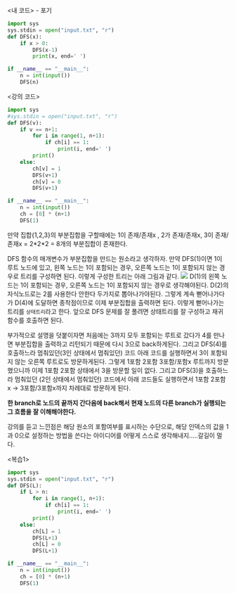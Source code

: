 <내 코드> - 포기

```python
import sys
sys.stdin = open("input.txt", "r")
def DFS(x):
    if x > 0:
        DFS(x-1)
        print(x, end=' ')

if __name__ == "__main__":
    n = int(input())
    DFS(n)
```

<강의 코드>

```python
import sys
#sys.stdin = open("input.txt", "r")
def DFS(v):
    if v == n+1:
        for i in range(1, n+1):
            if ch[i] == 1:
                print(i, end=' ')
        print()
    else:
        ch[v] = 1
        DFS(v+1)
        ch[v] = 0
        DFS(v+1)

if __name__ == "__main__":
    n = int(input())
    ch = [0] * (n+1)
    DFS(1)
```

만약 집합{1,2,3}의 부분집합을 구할때에는 1이 존재/존재x , 2가 존재/존재x, 3이 존재/존재x = 2\*2\*2 = 8개의 부분집합이 존재한다.

DFS 함수의 매개변수가 부분집합을 만드는 원소라고 생각하자.
만약 DFS(1)이면 1이 루트 노드에 있고, 왼쪽 노드는 1이 포함되는 경우, 오른쪽 노드는 1이 포함되지 않는 경우로 트리를 구성하면 된다.
이렇게 구성한 트리는 아래 그림과 같다.
![](https://velog.velcdn.com/images/woonyumnyum/post/19dfd25e-70ab-46b0-9032-89e6e841a02c/image.jpg)
D(1)의 왼쪽 노드는 1이 포함되는 경우, 오른쪽 노드는 1이 포함되지 않는 경우로 생각해야된다. D(2)의 자식노드로는 2를 사용한다 안한다 두가지로 뽑아나가야된다. 그렇게 계속 뻗어나가다가 D(4)에 도달하면 종착점이므로 이제 부분집합을 출력하면 된다.
이렇게 뻗어나가는 트리를 `상태트리`라고 한다.
앞으로 DFS 문제를 잘 풀려면 상태트리를 잘 구성하고 재귀함수를 호출하면 된다.

부가적으로 설명을 덧붙이자면 처음에는 3까지 모두 포함되는 루트로 갔다가 4를 만나면 부분집합을 출력하고 리턴되기 때문에 다시 3으로 back하게된다. 그리고 DFS(4)를 호출하느라 멈춰있던(3인 상태에서 멈춰있던) 코드 아래 코드를 실행하면서 3이 포함되지 않는 오른쪽 루트로도 방문하게된다. 그렇게 1포함 2포함 3포함/포함x 루트까지 방문했으니까 이제 1포함 2포함 상태에서 3을 방문할 일이 없다. 그리고 DFS(3)을 호출하느라 멈춰있던 (2인 상태에서 멈춰있던) 코드에서 아래 코드들도 실행하면서 1포함 2포함x -> 3포함/3포함x까지 차례대로 방문하게 된다.

**한 branch로 노드의 끝까지 간다음에 back해서 현재 노드의 다른 branch가 실행되는 그 흐름을 잘 이해해야한다.**

강의를 듣고 느낀점은 해당 원소의 포함여부를 표시하는 수단으로, 해당 인덱스의 값을 1과 0으로 설정하는 방법을 쓴다는 아이디어를 어떻게 스스로 생각해내지.....갈길이 멀다.

<복습1>

```python
import sys
sys.stdin = open("input.txt", "r")
def DFS(L):
    if L > n:
        for i in range(1, n+1):
            if ch[i] == 1:
                print(i, end=' ')
        print()
    else:
        ch[L] = 1
        DFS(L+1)
        ch[L] = 0
        DFS(L+1)

if __name__ == "__main__":
    n = int(input())
    ch = [0] * (n+1)
    DFS(1)
```
